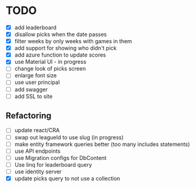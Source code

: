 # TODO

- [x] add leaderboard
- [x] disallow picks when the date passes
- [x] filter weeks by only weeks with games in them
- [x] add support for showing who didn't pick
- [x] add azure function to update scores
- [x] use Material UI - in progress
- [ ] change look of picks screen
- [ ] enlarge font size
- [ ] use user principal
- [ ] add swagger
- [ ] add SSL to site

## Refactoring

- [ ] update react/CRA
- [ ] swap out leagueId to use slug (in progress)
- [ ] make entity framework queries better (too many includes statements)
- [ ] use API endpoints
- [ ] use Migration configs for DbContent
- [ ] Use linq for leaderboard query
- [ ] use identity server
- [x] update picks query to not use a collection
